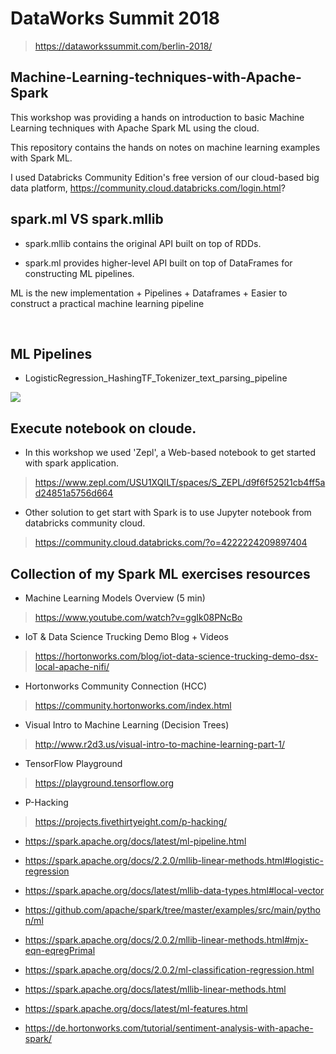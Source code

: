 # DataWorks Summit 2018
> https://dataworkssummit.com/berlin-2018/


## Machine-Learning-techniques-with-Apache-Spark

This workshop was providing a hands on introduction to basic Machine Learning techniques with Apache Spark ML using the cloud. 

This repository contains the hands on notes on machine learning examples with Spark ML.

I used Databricks Community Edition's free version of our cloud-based big data platform, https://community.cloud.databricks.com/login.html?


## spark.ml VS spark.mllib

- spark.mllib contains the original API built on top of RDDs. 

- spark.ml provides higher-level API built on top of DataFrames for constructing ML pipelines.

ML is the new implementation + Pipelines + Dataframes + Easier to construct a practical machine learning pipeline
 

<br>

## ML Pipelines 

- LogisticRegression_HashingTF_Tokenizer_text_parsing_pipeline
<img src="./pics/LogisticRegression_HashingTF_Tokenizer_text_parsing_pipeline.jpg"  />

## Execute notebook on cloude.

- In this workshop we used 'Zepl', a Web-based notebook to get started with spark application. 
> https://www.zepl.com/USU1XQILT/spaces/S_ZEPL/d9f6f52521cb4ff5ad24851a5756d664

- Other solution to get start with Spark is to use Jupyter notebook from databricks community cloud.
> https://community.cloud.databricks.com/?o=4222224209897404


## Collection of my Spark ML exercises resources
- Machine Learning Models Overview (5 min)
> https://www.youtube.com/watch?v=ggIk08PNcBo																								

- IoT & Data Science Trucking Demo Blog + Videos	
> https://hortonworks.com/blog/iot-data-science-trucking-demo-dsx-local-apache-nifi/																								
- Hortonworks Community Connection (HCC)	
> https://community.hortonworks.com/index.html																								

- Visual Intro to Machine Learning (Decision Trees)	
> http://www.r2d3.us/visual-intro-to-machine-learning-part-1/																								
- TensorFlow Playground	
> https://playground.tensorflow.org																								

- P-Hacking	
> https://projects.fivethirtyeight.com/p-hacking/												

- https://spark.apache.org/docs/latest/ml-pipeline.html

- https://spark.apache.org/docs/2.2.0/mllib-linear-methods.html#logistic-regression

 - https://spark.apache.org/docs/latest/mllib-data-types.html#local-vector
 
 - https://github.com/apache/spark/tree/master/examples/src/main/python/ml
 
 - https://spark.apache.org/docs/2.0.2/mllib-linear-methods.html#mjx-eqn-eqregPrimal
 
 - https://spark.apache.org/docs/2.0.2/ml-classification-regression.html
 
 - https://spark.apache.org/docs/latest/mllib-linear-methods.html
 
 - https://spark.apache.org/docs/latest/ml-features.html

- https://de.hortonworks.com/tutorial/sentiment-analysis-with-apache-spark/



